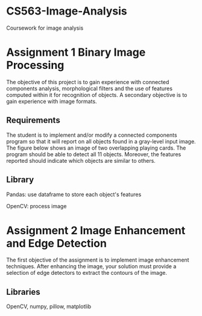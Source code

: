 # CS563-Image-Analysis
Coursework for image analysis

# Assignment 1 Binary Image Processing

The objective of this project is to gain experience with connected components analysis, morphological filters and the use of features computed within it for recognition of objects. A secondary objective is to gain experience with image formats. 

## Requirements

The student is to implement and/or modify a connected components program so that it will report on all objects found in a gray-level input image. The figure below shows an image of two overlapping playing cards. The program should be able to detect all 11 objects. Moreover, the features reported should indicate which objects are similar to others.

## Library
Pandas: use dataframe to store each object's features

OpenCV: process image

# Assignment 2 Image Enhancement and Edge Detection

The first objective of the assignment is to implement image enhancement techniques. After enhancing the image, your solution must provide a selection of edge detectors to extract the contours of the image. 

## Libraries
OpenCV, numpy, pillow, matplotlib
